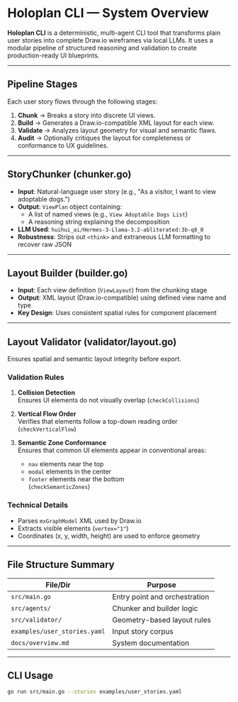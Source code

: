 # Holoplan CLI — System Overview

**Holoplan CLI** is a deterministic, multi-agent CLI tool that transforms plain user stories into complete Draw.io wireframes via local LLMs. It uses a modular pipeline of structured reasoning and validation to create production-ready UI blueprints.

---

## Pipeline Stages

Each user story flows through the following stages:

1. **Chunk** → Breaks a story into discrete UI views.
2. **Build** → Generates a Draw.io-compatible XML layout for each view.
3. **Validate** → Analyzes layout geometry for visual and semantic flaws.
4. **Audit** → Optionally critiques the layout for completeness or conformance to UX guidelines.

---

## StoryChunker (chunker.go)

- **Input**: Natural-language user story (e.g., "As a visitor, I want to view adoptable dogs.")
- **Output**: `ViewPlan` object containing:
  - A list of named views (e.g., `View Adoptable Dogs List`)
  - A reasoning string explaining the decomposition
- **LLM Used**: `huihui_ai/Hermes-3-Llama-3.2-abliterated:3b-q8_0`
- **Robustness**: Strips out `<think>` and extraneous LLM formatting to recover raw JSON

---

## Layout Builder (builder.go)

- **Input**: Each view definition (`ViewLayout`) from the chunking stage
- **Output**: XML layout (Draw.io-compatible) using defined view name and type
- **Key Design**: Uses consistent spatial rules for component placement

---

## Layout Validator (validator/layout.go)

Ensures spatial and semantic layout integrity before export.

### Validation Rules

1. **Collision Detection**  
   Ensures UI elements do not visually overlap (`checkCollisions`)

2. **Vertical Flow Order**  
   Verifies that elements follow a top-down reading order (`checkVerticalFlow`)

3. **Semantic Zone Conformance**  
   Ensures that common UI elements appear in conventional areas:
   - `nav` elements near the top
   - `modal` elements in the center
   - `footer` elements near the bottom  
   (`checkSemanticZones`)

### Technical Details

- Parses `mxGraphModel` XML used by Draw.io
- Extracts visible elements (`vertex="1"`)
- Coordinates (x, y, width, height) are used to enforce geometry

---

## File Structure Summary

| File/Dir | Purpose |
|----------|---------|
| `src/main.go` | Entry point and orchestration |
| `src/agents/` | Chunker and builder logic |
| `src/validator/` | Geometry-based layout rules |
| `examples/user_stories.yaml` | Input story corpus |
| `docs/overview.md` | System documentation |

---

## CLI Usage

```bash
go run src/main.go --stories examples/user_stories.yaml
````

